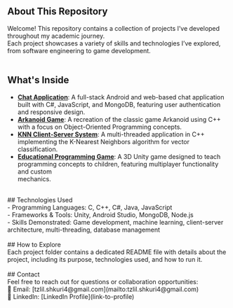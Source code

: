 ## **About This Repository**
Welcome! This repository contains a collection of projects I’ve developed throughout my academic journey. <br />
Each project showcases a variety of skills and technologies I’ve explored, from software engineering to game development. <br />
<br />
## What's Inside <br />
- **[Chat Application](link-to-folder)**: A full-stack Android and web-based chat application built with C#, JavaScript, and MongoDB, featuring user authentication and responsive design. <br />
- **[Arkanoid Game](link-to-folder)**: A recreation of the classic game Arkanoid using C++ with a focus on Object-Oriented Programming concepts.<br />
- **[KNN Client-Server System](link-to-folder)**: A multi-threaded application in C++ implementing the K-Nearest Neighbors algorithm for vector classification.<br />
- **[Educational Programming Game](link-to-folder)**: A 3D Unity game designed to teach programming concepts to children, featuring multiplayer functionality and custom <br /> mechanics.
<br /> 
## Technologies Used <br />
- Programming Languages: C, C++, C#, Java, JavaScript <br />
- Frameworks & Tools: Unity, Android Studio, MongoDB, Node.js <br />
- Skills Demonstrated: Game development, machine learning, client-server architecture, multi-threading, database management<br />
<br />
## How to Explore <br />
Each project folder contains a dedicated README file with details about the project, including its purpose, technologies used, and how to run it. <br />
<br />
## Contact <br />
Feel free to reach out for questions or collaboration opportunities:   <br />
📧 Email: [tzlil.shkuri4@gmail.com](mailto:tzlil.shkuri4@gmail.com)   <br />
🔗 LinkedIn: [LinkedIn Profile](link-to-profile) <br />
